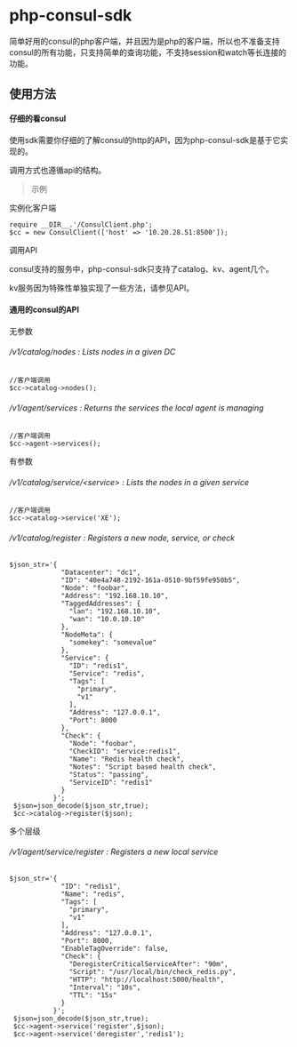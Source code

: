 # php-consul-sdk

简单好用的consul的php客户端，并且因为是php的客户端，所以也不准备支持consul的所有功能，只支持简单的查询功能，不支持session和watch等长连接的功能。

## 使用方法

#### 仔细的看consul
使用sdk需要你仔细的了解consul的http的API，因为php-consul-sdk是基于它实现的。

调用方式也遵循api的结构。
> 示例

实例化客户端

    require __DIR__.'/ConsulClient.php';
    $cc = new ConsulClient(['host' => '10.20.28.51:8500']);
调用API

consul支持的服务中，php-consul-sdk只支持了catalog、kv、agent几个。

kv服务因为特殊性单独实现了一些方法，请参见API。
   
#### 通用的consul的API

无参数

###### /v1/catalog/nodes : Lists nodes in a given DC
    
    //客户端调用
    $cc->catalog->nodes();
    
###### /v1/agent/services : Returns the services the local agent is managing

    //客户端调用
    $cc->agent->services();
    
有参数

###### /v1/catalog/service/\<service\> : Lists the nodes in a given service

    //客户端调用
    $cc->catalog->service('XE');

###### /v1/catalog/register : Registers a new node, service, or check

    $json_str='{
                 "Datacenter": "dc1",
                 "ID": "40e4a748-2192-161a-0510-9bf59fe950b5",
                 "Node": "foobar",
                 "Address": "192.168.10.10",
                 "TaggedAddresses": {
                   "lan": "192.168.10.10",
                   "wan": "10.0.10.10"
                 },
                 "NodeMeta": {
                   "somekey": "somevalue"
                 },
                 "Service": {
                   "ID": "redis1",
                   "Service": "redis",
                   "Tags": [
                     "primary",
                     "v1"
                   ],
                   "Address": "127.0.0.1",
                   "Port": 8000
                 },
                 "Check": {
                   "Node": "foobar",
                   "CheckID": "service:redis1",
                   "Name": "Redis health check",
                   "Notes": "Script based health check",
                   "Status": "passing",
                   "ServiceID": "redis1"
                 }
               }';
     $json=json_decode($json_str,true);
     $cc->catalog->register($json);
     
多个层级

###### /v1/agent/service/register : Registers a new local service

    $json_str='{
                 "ID": "redis1",
                 "Name": "redis",
                 "Tags": [
                   "primary",
                   "v1"
                 ],
                 "Address": "127.0.0.1",
                 "Port": 8000,
                 "EnableTagOverride": false,
                 "Check": {
                   "DeregisterCriticalServiceAfter": "90m",
                   "Script": "/usr/local/bin/check_redis.py",
                   "HTTP": "http://localhost:5000/health",
                   "Interval": "10s",
                   "TTL": "15s"
                 }
               }';
     $json=json_decode($json_str,true);
     $cc->agent->service('register',$json);
     $cc->agent->service('deregister','redis1');
